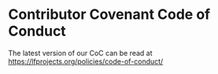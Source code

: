 
# Contributor Covenant Code of Conduct

The latest version of our CoC can be read at https://lfprojects.org/policies/code-of-conduct/